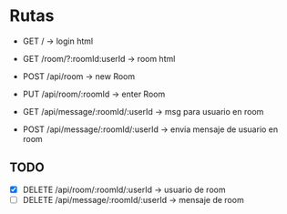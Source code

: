 # Rutas

* GET  /                                -> login html
* GET  /room/?:roomId:userId            -> room html

* POST /api/room                        -> new Room
* PUT  /api/room/:roomId                -> enter Room
* GET  /api/message/:roomId/:userId     -> msg para usuario en room
* POST /api/message/:roomId/:userId     -> envia mensaje de usuario en room


## TODO

- [x] DELETE /api/room/:roomId/:userId     -> usuario de room
- [ ] DELETE /api/message/:roomId/:userId  -> mensaje de room

